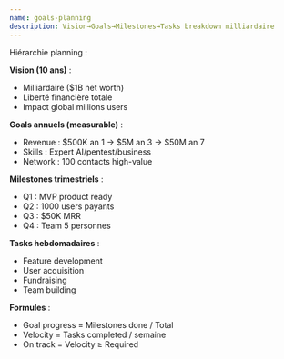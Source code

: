 ```yaml
---
name: goals-planning
description: Vision→Goals→Milestones→Tasks breakdown milliardaire
---
```


Hiérarchie planning :

**Vision (10 ans)** :
- Milliardaire ($1B net worth)
- Liberté financière totale
- Impact global millions users

**Goals annuels (measurable)** :
- Revenue : $500K an 1 → $5M an 3 → $50M an 7
- Skills : Expert AI/pentest/business
- Network : 100 contacts high-value

**Milestones trimestriels** :
- Q1 : MVP product ready
- Q2 : 1000 users payants
- Q3 : $50K MRR
- Q4 : Team 5 personnes

**Tasks hebdomadaires** :
- Feature development
- User acquisition
- Fundraising
- Team building

**Formules** :
- Goal progress = Milestones done / Total
- Velocity = Tasks completed / semaine
- On track = Velocity ≥ Required
